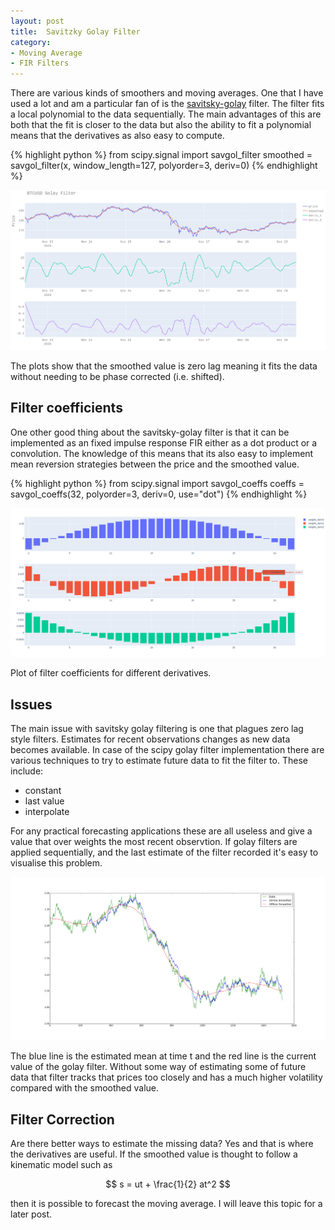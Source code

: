 ```yaml
---
layout: post
title:  Savitzky Golay Filter
category:
- Moving Average
- FIR Filters
---
```


There are various kinds of smoothers and moving averages. One that I have used a lot and am a particular fan of is the [savitsky-golay][wiki-golay] filter.
The filter fits a local polynomial to the data sequentially.
The main advantages of this are both that the fit is closer to the data but also the ability to fit a
polynomial means that the derivatives as also easy to compute.

{% highlight python %}
from scipy.signal import savgol_filter
smoothed = savgol_filter(x, window_length=127, polyorder=3, deriv=0)
{% endhighlight %}

![golay_issue](/assets/2020-12-05/golay-plot.png)

The plots show that the smoothed value is zero lag meaning it fits the data without needing to be phase corrected (i.e. shifted).

## Filter coefficients

One other good thing about the savitsky-golay filter is that it can be implemented as an fixed impulse response FIR
either as a dot product or a convolution. The knowledge of this means that its also easy to implement mean reversion
strategies between the price and the smoothed value.

{% highlight python %}
from scipy.signal import savgol_coeffs
coeffs = savgol_coeffs(32, polyorder=3, deriv=0, use="dot")
{% endhighlight %}

![golay_issue](/assets/2020-12-05/golay-weights.png)

Plot of filter coefficients for different derivatives.

## Issues

The main issue with savitsky golay filtering is one that plagues zero lag style filters.
Estimates for recent observations changes as new data becomes available. In case of the scipy golay filter
implementation there are various techniques to try to estimate future data to fit the filter to.
These include:
  * constant
  * last value
  * interpolate

For any practical forecasting applications these are all useless and give a value that over weights the most recent observtion.
If golay filters are applied sequentially, and the last estimate of the filter recorded it's easy to visualise this problem.

![golay_issue](/assets/2020-12-05/Savitsky-Golay-filter.png)

The blue line is the estimated mean at time t and the red line is the current value of the golay filter.
Without some way of estimating some of future data that filter tracks that prices too closely
and has a much higher volatility compared with the smoothed value.

## Filter Correction

Are there better ways to estimate the missing data? Yes and that is where the derivatives are useful. If the smoothed value is thought to follow a kinematic model such as

$$ s = ut + \frac{1}{2} at^2 $$

then it is possible to forecast the moving average. I will leave this topic for a later post.

[wiki-golay]: https://en.wikipedia.org/wiki/Savitzky%E2%80%93Golay_filter
